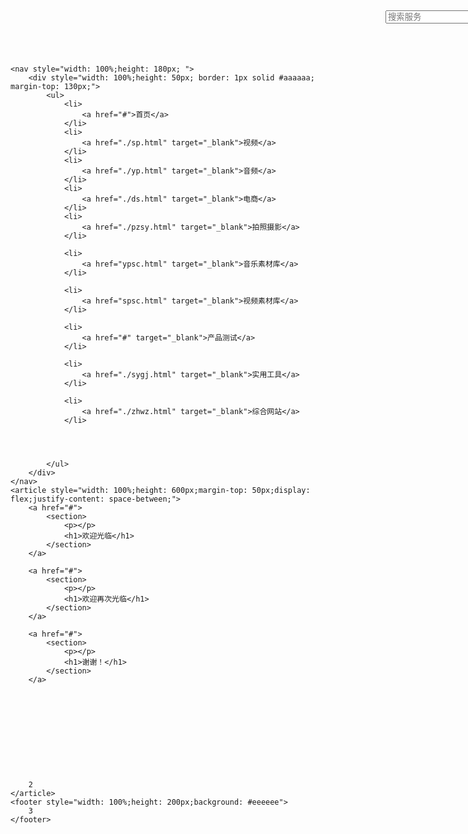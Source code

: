 <!DOCTYPE html>
<html lang="en">

<head>
    <meta charset="UTF-8">
    <meta name="viewport" content="width=device-width, initial-scale=1.0">
    <title>雅文网</title>
    <link rel="stylesheet" type="text/css" href="css/yawen.css">
</head>

<body>
    <header style="width: 100%;height: 400px;margin-bottom: 50px;">
        <div>
            <div id="a1"><img src="images/01.jpg" alt=""></div>
            <div id="a2"><img src="images/02.jpg" alt=""></div>
            <div id="a3"><img src="images/03.jpg" alt=""></div>
            <div id="a4"><img src="images/04.jpg" alt=""></div>
            <div id="a5"><img src="images/05.jpg" alt=""></div>
            <div id="a6"><img src="images/06.jpg" alt=""></div>
        </div>
    </header>
    <div style="width: 800px; height: 40px;margin-left: 600px;margin-bottom: 50px;">
        <form id="search-form" action="https://www.baidu.com/s?ie=utf-8">
            <div id="search-area" class="line-controls">
                <input id="search-input" type="text" width="160px" height="40px" placeholder="搜索服务" autocomplete="off" name="wd">
                <button id="submit">搜索</button>
            </div>
        </form>
    </div>

    <nav style="width: 100%;height: 180px; ">
        <div style="width: 100%;height: 50px; border: 1px solid #aaaaaa; margin-top: 130px;">
            <ul>
                <li>
                    <a href="#">首页</a>
                </li>
                <li>
                    <a href="./sp.html" target="_blank">视频</a>
                </li>
                <li>
                    <a href="./yp.html" target="_blank">音频</a>
                </li>
                <li>
                    <a href="./ds.html" target="_blank">电商</a>
                </li>
                <li>
                    <a href="./pzsy.html" target="_blank">拍照摄影</a>
                </li>

                <li>
                    <a href="ypsc.html" target="_blank">音乐素材库</a>
                </li>

                <li>
                    <a href="spsc.html" target="_blank">视频素材库</a>
                </li>

                <li>
                    <a href="#" target="_blank">产品测试</a>
                </li>

                <li>
                    <a href="./sygj.html" target="_blank">实用工具</a>
                </li>

                <li>
                    <a href="./zhwz.html" target="_blank">综合网站</a>
                </li>




            </ul>
        </div>
    </nav>
    <article style="width: 100%;height: 600px;margin-top: 50px;display: flex;justify-content: space-between;">
        <a href="#">
            <section>
                <p></p>
                <h1>欢迎光临</h1>
            </section>
        </a>

        <a href="#">
            <section>
                <p></p>
                <h1>欢迎再次光临</h1>
            </section>
        </a>

        <a href="#">
            <section>
                <p></p>
                <h1>谢谢！</h1>
            </section>
        </a>











        2
    </article>
    <footer style="width: 100%;height: 200px;background: #eeeeee">
        3
    </footer>

</body>

</html>
